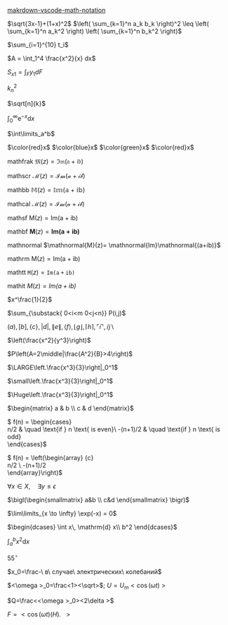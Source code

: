[makrdown-vscode-math-notation](https://upyesp.org/posts/makrdown-vscode-math-notation/)

$\sqrt{3x-1}+(1+x)^2$
$\left( \sum_{k=1}^n a_k b_k \right)^2 \leq \left( \sum_{k=1}^n a_k^2 \right) \left( \sum_{k=1}^n b_k^2 \right)$

$\sum_{i=1}^{10} t_i$


$A = \int_1^4 \frac{x^2}{x} dx$

$S_{x1}=\int_F {y_1} dF$

$k_n^2$

$\sqrt[n]{k}$

$\int_0^\infty \mathrm{e}^{-x}\mathrm{d}x$

$\int\limits_a^b$

$\color{red}x$
$\color{blue}x$
$\color{green}x$
$\color{red}x$

mathfrak
$\mathfrak{M}(z)= \mathfrak{Im}\mathfrak{(a+ib)}$

mathscr
$\mathscr{M}(z)= \mathscr{Im}\mathscr{(a+ib)}$

mathbb
$\mathbb{M}(z)= \mathbb{Im}\mathbb{(a+ib)}$

mathcal
$\mathcal{M}(z)= \mathcal{Im}\mathcal{(a+ib)}$

mathsf
$\mathsf{M}(z)= \mathsf{Im}\mathsf{(a+ib)}$

mathbf
$\mathbf{M}(z)= \mathbf{Im}\mathbf{(a+ib)}$

mathnormal
$\mathnormal{M}(z)= \mathnormal{Im}\mathnormal{(a+ib)}$

mathrm
$\mathrm{M}(z)= \mathrm{Im}\mathrm{(a+ib)}$

mathtt
$\mathtt{M}(z)= \mathtt{Im}\mathtt{(a+ib)}$

mathit
$\mathit{M}(z)= \mathit{Im}\mathit{(a+ib)}$




$x^\frac{1}{2}$

$\sum_{\substack{
0<i<m 
0<j<n}}
P(i,j)$

$( a ), [ b ], \{ c \}, | d |, \| e \|,
\langle f \rangle, \lfloor g \rfloor,
\lceil h \rceil, \ulcorner i \urcorner,
/ j \backslash$

$\left(\frac{x^2}{y^3}\right)$

$P\left(A=2\middle|\frac{A^2}{B}>4\right)$

$\LARGE\left.\frac{x^3}{3}\right|_0^1$

$\small\left.\frac{x^3}{3}\right|_0^1$

$\Huge\left.\frac{x^3}{3}\right|_0^1$

$\begin{matrix}
a & b \\
c & d 
\end{matrix}$

$ f(n) = 
\begin{cases}    
n/2       & \quad \text{if } n \text{ is even}\\ 
-(n+1)/2  & \quad \text{if } n \text{ is odd}  
\end{cases}$

$ f(n) = 
\left(\begin{array} {c}   
n/2 \\ 
-(n+1)/2   
\end{array}\right)$

$\forall x \in X, \quad \exists y \leq \epsilon$


$\bigl(\begin{smallmatrix} 
a&b \\ c&d
\end{smallmatrix} \bigr)$


$\lim\limits_{x \to \infty} \exp(-x) = 0$

$\begin{dcases}
\int x\, \mathrm{d} x\\
b^2
\end{dcases}$


$\int_a^b x^2 \mathrm{d} x$

$55^{\circ}$

$x_0=\frac-\ в\ случае\ электрических\ колебаний$

$<\omega >_0=\frac<1><\sqrt>$; $U=U_m<\cos \left(\omega t\right)\ >$

$Q=\frac<<\omega >_0><2\delta >$

$F=<\cos \left(\omega t\right)(Н).\ \ \ >$